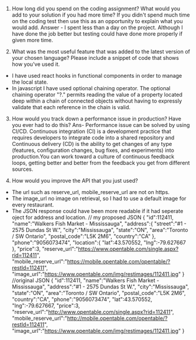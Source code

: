 1.	How long did you spend on the coding assignment? What would you add to your solution if you had more time? If you didn't spend much time on the coding test then use this as an opportunity to explain what you would add.
Answer - I spent less than a day on the project. Although I have done the job better but testing could have done more properly if given more time.

2.	What was the most useful feature that was added to the latest version of your chosen language? Please include a snippet of code that shows how you've used it.
 - I have used react hooks in functional components in order to manage the local state.
 - In javascript I have used optional chaining operator. The optional chaining operator "?." permits reading the value of a property located deep within a chain of connected objects without having to expressly validate that each reference in the chain is valid. 

3. How would you track down a performance issue in production? Have you ever had to do this?
Ans- Performance issue can be solved by using CI/CD. Continuous integration (CI) is a development practice that requires developers to integrate code into a shared repository and Continuous delivery (CD) is the ability to get changes of any type (features, configuration changes, bug fixes, and experiments) into production.You can work toward a culture of continuous feedback loops, getting better and better from the feedback you get from different sources.

4. How would you improve the API that you just used?
- The url such as reserve_url, mobile_reserve_url are not on https.
- The image_url no image on retrieval, so I had to use a default image for every restaurant.
- The JSON response could have been more readable if it had seperate oject for address and location.
// my proposed JSON
{
         "id":112411,
         "name":"Walkers Fish Market - Mississauga",
         "address":{
            "street":"#1 - 2575 Dundas St W.",
            "city":"Mississauga",
            "state":"ON",
            "area":"Toronto / SW Ontario",
            "postal_code":"L5K 2M6",
            "country":"CA" 
         },
         "phone":"9056073474",
         "location":{
            "lat":43.570552,
            "lng":-79.627667
         },
         "price":3, 
         "reserve_url":"https://www.opentable.com/single.aspx?rid=112411",
         "mobile_reserve_url":"https://mobile.opentable.com/opentable/?restId=112411",
         "image_url":"https://www.opentable.com/img/restimages/112411.jpg"
}
//original JSON
{
         "id":112411,
         "name":"Walkers Fish Market - Mississauga",
         "address":"#1 - 2575 Dundas St W.",
         "city":"Mississauga",
         "state":"ON",
         "area":"Toronto / SW Ontario",
         "postal_code":"L5K 2M6",
         "country":"CA",
         "phone":"9056073474",
         "lat":43.570552,
         "lng":-79.627667,
         "price":3,
         "reserve_url":"http://www.opentable.com/single.aspx?rid=112411",
         "mobile_reserve_url":"http://mobile.opentable.com/opentable/?restId=112411",
         "image_url":"https://www.opentable.com/img/restimages/112411.jpg"
}




